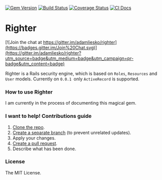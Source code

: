 [![Gem Version](https://badge.fury.io/rb/righter.svg)](http://badge.fury.io/rb/righter)
[![Build Status](https://travis-ci.org/adamliesko/righter.svg)](https://travis-ci.org/adamliesko/righter)
[![Coverage Status](https://coveralls.io/repos/adamliesko/righter/badge.svg?branch=master&service=github)](https://coveralls.io/github/adamliesko/righter?branch=master)
[![CI Docs](https://inch-ci.org/github/adamliesko/righter.svg?branch=master)](https://inch-ci.org/github/adamliesko/righter.svg?branch=master)

# Righter

[![Join the chat at https://gitter.im/adamliesko/righter](https://badges.gitter.im/Join%20Chat.svg)](https://gitter.im/adamliesko/righter?utm_source=badge&utm_medium=badge&utm_campaign=pr-badge&utm_content=badge)

Righter is a Rails security engine, which is based on `Roles`, `Resources` and `User` models. Currently on `0.0.1 `only `ActiveRecord` is supported. 

### How to use Righter
I am currently in the process of documenting this magical gem.

### I want to help! Contributions guide

1. [Clone the repo](https://help.github.com/articles/importing-a-git-repository-using-the-command-line/).
2. [Create a separate branch](https://github.com/Kunena/Kunena-Forum/wiki/Create-a-new-branch-with-git-and-manage-branches) (to prevent unrelated updates).
3. Apply your changes.
4. [Create a pull request](https://help.github.com/articles/creating-a-pull-request/).
5. Describe what has been done.

### License
The MIT License.